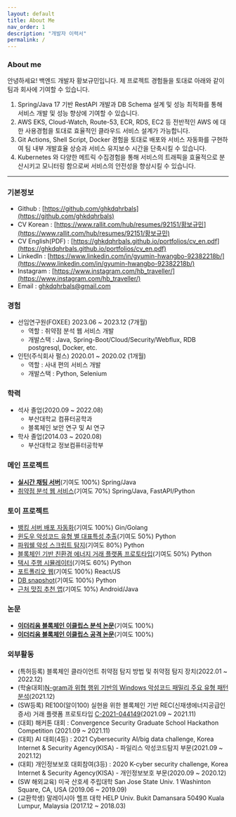 ```yaml
---
layout: default
title: About Me
nav_order: 1
description: "개발자 이력서"
permalink: /
---
```


### About me

안녕하세요! 백엔드 개발자 황보규민입니다. 제 프로젝트 경험들을 토대로 아래와 같이 팀과 회사에 기여할 수 있습니다.

1. Spring/Java 17 기반 RestAPI 개발과 DB Schema 설계 및 성능 최적화를 통해 서비스 개발 및 성능 향상에 기여할 수 있습니다.
2. AWS EKS, Cloud-Watch, Route-53, ECR, RDS, EC2 등 전반적인 AWS 에 대한 사용경험을 토대로 효율적인 클라우드 서비스 설계가 가능합니다.
3. Git Actions, Shell Script, Docker 경험을 토대로 배포와 서비스 자동화를 구현하여 팀 내부 개발효율 상승과 서비스 유지보수 시간을 단축시킬 수 있습니다.
4. Kubernetes 와 다양한 메트릭 수집경험을 통해 서비스의 트래픽을 효율적으로 분산시키고 모니터링 함으로써 서비스의 안전성을 향상시킬 수 있습니다.



---

### **기본정보**

* Github : [https://github.com/ghkdqhrbals](https://github.com/ghkdqhrbals)
* CV Korean : [https://www.rallit.com/hub/resumes/92151/황보규민](https://www.rallit.com/hub/resumes/92151/황보규민)
* CV English(PDF) : [https://ghkdqhrbals.github.io/portfolios/cv_en.pdf](https://ghkdqhrbals.github.io/portfolios/cv_en.pdf)
* LinkedIn : [https://www.linkedin.com/in/gyumin-hwangbo-92382218b/](https://www.linkedin.com/in/gyumin-hwangbo-92382218b/)
* Instagram : [https://www.instagram.com/hb_traveller/](https://www.instagram.com/hb_traveller/)
* Email : ghkdqhrbals@gmail.com


### **경험**

* 선임연구원(FOXEE) 2023.06 ~ 2023.12 (7개월)
  * 역할 : 취약점 분석 웹 서비스 개발
  * 개발스택 : Java, Spring-Boot/Cloud/Security/Webflux, RDB postgresql, Docker, etc.
* 인턴(주식회사 펄스) 2020.01 ~ 2020.02 (1개월)
  * 역할 : 사내 편의 서비스 개발
  * 개발스택 : Python, Selenium

### **학력**

* 석사 졸업(2020.09 ~ 2022.08)
  * 부산대학교 컴퓨터공학과
  * 블록체인 보안 연구 및 AI 연구
* 학사 졸업(2014.03 ~ 2020.08)
  * 부산대학교 정보컴퓨터공학부

### **메인 프로젝트**
* [**실시간 채팅 서버**](https://ghkdqhrbals.github.io/portfolios/docs/project/)(기여도 100%) Spring/Java
* [취약점 분석 웹 서비스](https://ghkdqhrbals.github.io/portfolios/docs/foxee/)(기여도 70%) Spring/Java, FastAPI/Python

### **토이 프로젝트**

* [뱅킹 서버 배포 자동화](https://ghkdqhrbals.github.io/portfolios/docs/project2/)(기여도 100%) Gin/Golang
* [윈도우 악성코드 유형 별 대표특성 추출](https://ghkdqhrbals.github.io/portfolios/docs/기타/toyp8/)(기여도 50%) Python
* [파워쉘 악성 스크립트 탐지](https://ghkdqhrbals.github.io/portfolios/docs/기타/toyp2/)(기여도 80%) Python
* [블록체인 기반 친환경 에너지 거래 플랫폼 프로토타입](https://ghkdqhrbals.github.io/portfolios/docs/기타/toyp4/)(기여도 50%) Python
* [택시 주행 시뮬레이터](https://ghkdqhrbals.github.io/portfolios/docs/기타/toyp7/)(기여도 60%) Python
* [포트폴리오 웹](https://ghkdqhrbals.github.io/portfolios/docs/기타/toyp6/)(기여도 100%) React/JS
* [DB snapshot](https://ghkdqhrbals.github.io/portfolios/docs/기타/toyp1/)(기여도 100%) Python
* [근처 맛집 추천 앱](https://ghkdqhrbals.github.io/portfolios/docs/기타/toyp5/)(기여도 10%) Android/Java

### **논문**

* [**이더리움 블록체인 이클립스 분석 논문**](https://ghkdqhrbals.github.io/assets/img/EthereumEclipseAttackAnalysis.pdf)(기여도 100%)
* [**이더리움 블록체인 이클립스 공격 논문**](https://ghkdqhrbals.github.io/portfolios/docs/Blockchain/)(기여도 100%)

### **외부활동**

* (특허등록) 블록체인 클라이언트 취약점 탐지 방법 및 취약점 탐지 장치(2022.01 ~ 2022.12)
* (학술대회)[N-gram과 위협 행위 기반의 Windows 악성코드 패밀리 주요 유형 패턴 분석](http://sso.riss.kr:11301/cdc_read_relay.jsp)(2021.12)
* (SW등록) RE100(알이100) 실현을 위한 블록체인 기반 REC(신재생에너지공급인증서) 거래 플랫폼 프로토타입 [C-2021-044149](https://www.ntis.go.kr/outcomes/popup/srchTotlSpwr.do?cmd=view&rstId=SNW-2021-00312106034&returnURI=null&pageCode=RI_SW_RST_DTL)(2021.09 ~ 2021.11)
* (대회) 해커톤 대회 : Convergence Security Graduate School Hackathon Competition (2021.09 ~ 2021.11)
* (대회) AI 대회(4등) : 2021 Cybersecurity AI/big data challenge, Korea Internet & Security Agency(KISA) - 파일리스 악성코드탐지 부문(2021.09 ~ 2021.12)
* (대회) 개인정보보호 대회참여(3등) : 2020 K-cyber security challenge, Korea Internet & Security Agency(KISA) - 개인정보보호 부문(2020.09 ~ 2020.12)
* (SW 해외교육) 미국 산호세 주립대학 San Jose State Univ. 1 Washinton Square, CA, USA (2019.06 ~ 2019.09)
* (교환학생) 말레이시아 헬프 대학 HELP Univ. Bukit Damansara 50490 Kuala Lumpur, Malaysia (2017.12 ~ 2018.03)